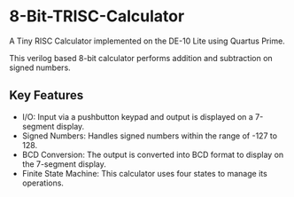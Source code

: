 # 8-Bit-TRISC-Calculator
A Tiny RISC Calculator implemented on the DE-10 Lite using Quartus Prime.

This verilog based 8-bit calculator performs addition and subtraction on signed numbers.

## Key Features
- I/O: Input via a pushbutton keypad and output is displayed on a 7-segment display.
- Signed Numbers: Handles signed numbers within the range of -127 to 128.
- BCD Conversion: The output is converted into BCD format to display on the 7-segment display.
- Finite State Machine: This calculator uses four states to manage its operations.

